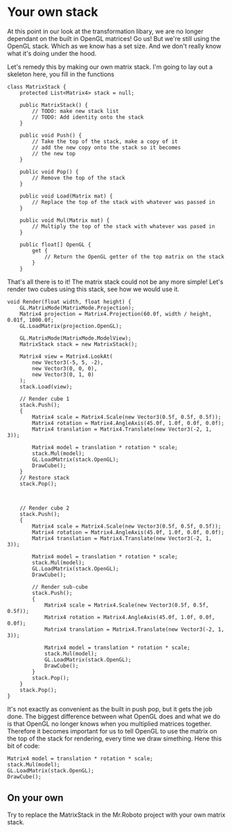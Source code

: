 # Your own stack
At this point in our look at the transformation libary, we are no longer dependant on the built in OpenGL matrices! Go us! But we're still using the OpenGL stack. Which as we know has a set size. And we don't really know what it's doing under the hood.

Let's remedy this by making our own matrix stack. I'm going to lay out a skeleton here, you fill in the functions

```
class MatrixStack {
    protected List<Matrix4> stack = null;
    
    public MatrixStack() {
        // TODO: make new stack list
        // TODO: Add identity onto the stack
    }
    
    public void Push() {
        // Take the top of the stack, make a copy of it
        // add the new copy onto the stack so it becomes
        // the new top
    }
    
    public void Pop() {
        // Remove the top of the stack
    }
    
    public void Load(Matrix mat) {
        // Replace the top of the stack with whatever was passed in
    }
    
    public void Mul(Matrix mat) {
        // Multiply the top of the stack with whatever was pased in
    }
    
    public float[] OpenGL {
        get {
            // Return the OpenGL getter of the top matrix on the stack
        }
    }
```

That's all there is to it! The matrix stack could not be any more simple! Let's render two cubes using this stack, see how we would use it.

```
void Render(float width, float height) {
    GL.MatrixMode(MatrixMode.Projection);
    Matrix4 projection = Matrix4.Projection(60.0f, width / height, 0.01f, 1000.0f;
    GL.LoadMatrix(projection.OpenGL);
    
    GL.MatrixMode(MatrixMode.ModelView);
    MatrixStack stack = new MatrixStack();
    
    Matrix4 view = Matrix4.LookAt(
        new Vector3(-5, 5, -2),
        new Vector3(0, 0, 0),
        new Vector3(0, 1, 0)
    );
    stack.Load(view);
    
    // Render cube 1
    stack.Push();
    {
        Matrix4 scale = Matrix4.Scale(new Vector3(0.5f, 0.5f, 0.5f));
        Matrix4 rotation = Matrix4.AngleAxis(45.0f, 1.0f, 0.0f, 0.0f);
        Matrix4 translation = Matrix4.Translate(new Vector3(-2, 1, 3));

        Matrix4 model = translation * rotation * scale;
        stack.Mul(model);
        GL.LoadMatrix(stack.OpenGL);
        DrawCube();
    }
    // Restore stack
    stack.Pop();
    
    
    
    // Render cube 2
    stack.Push();
    {
        Matrix4 scale = Matrix4.Scale(new Vector3(0.5f, 0.5f, 0.5f));
        Matrix4 rotation = Matrix4.AngleAxis(45.0f, 1.0f, 0.0f, 0.0f);
        Matrix4 translation = Matrix4.Translate(new Vector3(-2, 1, 3));

        Matrix4 model = translation * rotation * scale;
        stack.Mul(model);
        GL.LoadMatrix(stack.OpenGL);
        DrawCube();
        
        // Render sub-cube
        stack.Push();
        {
            Matrix4 scale = Matrix4.Scale(new Vector3(0.5f, 0.5f, 0.5f));
            Matrix4 rotation = Matrix4.AngleAxis(45.0f, 1.0f, 0.0f, 0.0f);
            Matrix4 translation = Matrix4.Translate(new Vector3(-2, 1, 3));
    
            Matrix4 model = translation * rotation * scale;
            stack.Mul(model);
            GL.LoadMatrix(stack.OpenGL);
            DrawCube();
        }
        stack.Pop();
    }
    stack.Pop();
}
```

It's not exactly as convenient as the built in push pop, but it gets the job done. The biggest difference between what OpenGL does and what we do is that OpenGL no longer knows when you multiplied matrices together. Therefore it becomes important for us to tell OpenGL to use the matrix on the top of the stack for rendering, every time we draw simething. Hene this bit of code:

```
Matrix4 model = translation * rotation * scale;
stack.Mul(model);
GL.LoadMatrix(stack.OpenGL);
DrawCube();
```

## On your own
Try to replace the MatrixStack in the Mr.Roboto project with your own matrix stack.